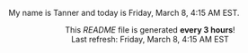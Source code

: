 My name is Tanner and today is Friday, March 8, 4:15 AM EST.

<p align="center">This <i>README</i> file is generated <b>every 3 hours</b>!</br>Last refresh: Friday, March 8, 4:15 AM EST<br /></p>
